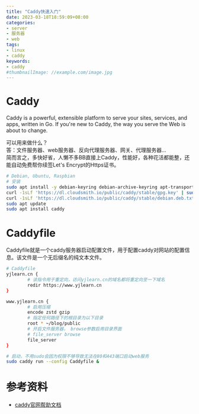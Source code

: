 ```yaml
---
title: "Caddy快速入门"
date: 2023-03-18T18:59:09+08:00
categories:
- server
- 服务器
- web
tags:
- linux
- caddy
keywords:
- caddy
#thumbnailImage: //example.com/image.jpg
---
```


<!--more-->

# Caddy
Caddy is a powerful, extensible platform to serve your sites, services, and apps, written in Go. If you're new to Caddy, the way you serve the Web is about to change.

可以用来做什么？  
答：文件服务器、web服务器、反向代理服务器、网关、代理服务器...  
简而言之，多快好省，人懒不多BB直接上Caddy，性能好，各种花活都能整，还能自动免费帮你续签Let's Encrypt的Https证书。

```bash
# Debian, Ubuntu, Raspbian
# 安装
sudo apt install -y debian-keyring debian-archive-keyring apt-transport-https
curl -1sLf 'https://dl.cloudsmith.io/public/caddy/stable/gpg.key' | sudo gpg --dearmor -o /usr/share/keyrings/caddy-stable-archive-keyring.gpg
curl -1sLf 'https://dl.cloudsmith.io/public/caddy/stable/debian.deb.txt' | sudo tee /etc/apt/sources.list.d/caddy-stable.list
sudo apt update
sudo apt install caddy
```

# Caddyfile
Caddyfile就是一个caddy服务器启动配置文件，用于配置caddy对网站的配置信息。该文件是一个无后缀名的纯文本文件。

```bash
# Caddyfile
yjlearn.cn {
        # 该指令用于重定向，访问yjlearn.cn的域名都将重定向至一下域名
        redir https://www.yjlearn.cn
}

www.yjlearn.cn {
        # 启用压缩
        encode zstd gzip
        # 指定任何路径下的根目录为以下目录
        root * ~/blog/public
        # 开启文件服务器， browse参数启用目录界面 
        # file_server browse
        file_server
}

# 启动，不用sudo会因为权限不够导致无法在80和443端口启动web服务
sudo caddy run --config Caddyfile &

```


# 参考资料
- [caddy官网帮助文档](https://caddyserver.com/docs/)